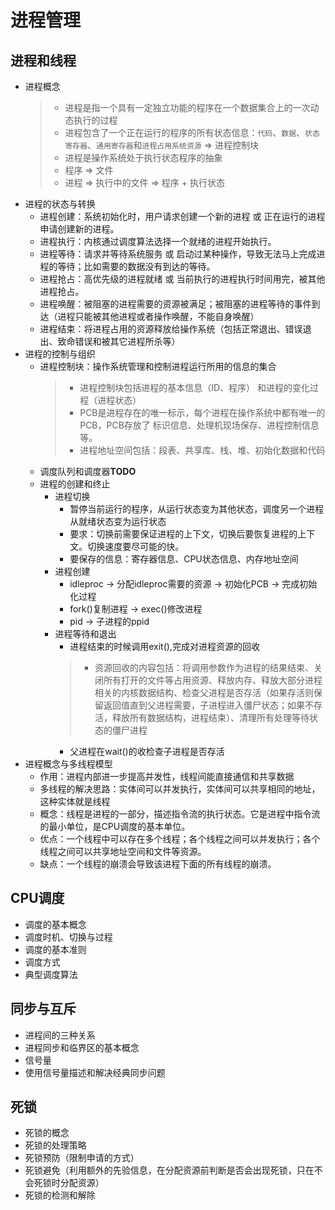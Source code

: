 # 进程管理

## 进程和线程
- 进程概念
    >- 进程是指一个具有一定独立功能的程序在一个数据集合上的一次动态执行的过程
    >- 进程包含了一个正在运行的程序的所有状态信息：`代码`、`数据`、`状态寄存器`、`通用寄存器`和`进程占用系统资源` => 进程控制块
    >- 进程是操作系统处于执行状态程序的抽象
    >- 程序 => 文件
    >- 进程 => 执行中的文件 => 程序 + 执行状态
- 进程的状态与转换
    - 进程创建：系统初始化时，用户请求创建一个新的进程 或 正在运行的进程申请创建新的进程。
    - 进程执行：内核通过调度算法选择一个就绪的进程开始执行。
    - 进程等待：请求并等待系统服务 或 启动过某种操作，导致无法马上完成进程的等待；比如需要的数据没有到达的等待。
    - 进程抢占：高优先级的进程就绪 或 当前执行的进程执行时间用完，被其他进程抢占。
    - 进程唤醒：被阻塞的进程需要的资源被满足；被阻塞的进程等待的事件到达（进程只能被其他进程或者操作唤醒，不能自身唤醒）
    - 进程结束：将进程占用的资源释放给操作系统（包括正常退出、错误退出、致命错误和被其它进程所杀等）
- 进程的控制与组织
    - 进程控制块：操作系统管理和控制进程运行所用的信息的集合
        >- 进程控制块包括进程的基本信息（ID、程序） 和进程的变化过程（进程状态）
        >- PCB是进程存在的唯一标示，每个进程在操作系统中都有唯一的PCB，PCB存放了 标识信息、处理机现场保存、进程控制信息等。
        >- 进程地址空间包括：段表、共享库、栈、堆、初始化数据和代码 
    - 调度队列和调度器**TODO**
    - 进程的创建和终止
        - 进程切换
            - 暂停当前运行的程序，从运行状态变为其他状态，调度另一个进程从就绪状态变为运行状态
            - 要求：切换前需要保证进程的上下文，切换后要恢复进程的上下文。切换速度要尽可能的快。
            - 要保存的信息：寄存器信息、CPU状态信息、内存地址空间
        - 进程创建
            - idleproc -> 分配idleproc需要的资源 -> 初始化PCB -> 完成初始化过程
            - fork()复制进程 -> exec()修改进程
            - pid -> 子进程的ppid
        - 进程等待和退出
            - 进程结束的时候调用exit(),完成对进程资源的回收
            >- 资源回收的内容包括：将调用参数作为进程的结果结束、关闭所有打开的文件等占用资源、释放内存、释放大部分进程相关的内核数据结构、检查父进程是否存活（如果存活则保留返回值直到父进程需要，子进程进入僵尸状态；如果不存活，释放所有数据结构，进程结束）、清理所有处理等待状态的僵尸进程
            - 父进程在wait()的收检查子进程是否存活
- 进程概念与多线程模型
    - 作用：进程内部进一步提高并发性，线程间能直接通信和共享数据
    - 多线程的解决思路：实体间可以并发执行，实体间可以共享相同的地址，这种实体就是线程
    - 概念：线程是进程的一部分，描述指令流的执行状态。它是进程中指令流的最小单位，是CPU调度的基本单位。
    - 优点：一个线程中可以存在多个线程；各个线程之间可以并发执行；各个线程之间可以共享地址空间和文件等资源。
    - 缺点：一个线程的崩溃会导致该进程下面的所有线程的崩溃。

## CPU调度
- 调度的基本概念
- 调度时机、切换与过程
- 调度的基本准则
- 调度方式
- 典型调度算法

## 同步与互斥
- 进程间的三种关系
- 进程同步和临界区的基本概念
- 信号量
- 使用信号量描述和解决经典同步问题

## 死锁
- 死锁的概念
- 死锁的处理策略
- 死锁预防（限制申请的方式）
- 死锁避免（利用额外的先验信息，在分配资源前判断是否会出现死锁，只在不会死锁时分配资源）
- 死锁的检测和解除

